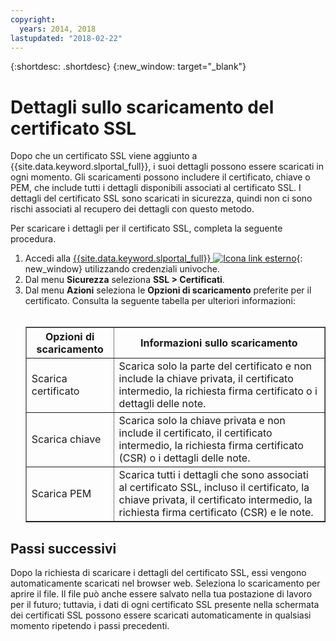 ```yaml
---
copyright:
  years: 2014, 2018
lastupdated: "2018-02-22"
---
```


{:shortdesc: .shortdesc}
{:new_window: target="_blank"}

# Dettagli sullo scaricamento del certificato SSL

Dopo che un certificato SSL viene aggiunto a {{site.data.keyword.slportal_full}}, i suoi dettagli possono essere scaricati in ogni momento. Gli scaricamenti possono includere il certificato, chiave o PEM, che include tutti i dettagli disponibili associati al certificato SSL. I dettagli del certificato SSL sono scaricati in sicurezza, quindi non ci sono rischi associati al recupero dei dettagli con questo metodo.

Per scaricare i dettagli per il certificato SSL, completa la seguente procedura.

1. Accedi alla [{{site.data.keyword.slportal_full}} ![Icona link esterno](../../icons/launch-glyph.svg "Icona link esterno")](https://control.softlayer.com/){: new_window} utilizzando credenziali univoche.
2. Dal menu **Sicurezza** seleziona **SSL > Certificati**.
3. Dal menu **Azioni** seleziona le **Opzioni di scaricamento** preferite per il certificato. Consulta la seguente tabella per ulteriori informazioni:<br /> <br /><table border="1"><tr><th>Opzioni di scaricamento</th><th>Informazioni sullo scaricamento</th></tr><tr><td>Scarica certificato</td><td>Scarica solo la parte del certificato e non include la chiave privata, il certificato intermedio, la richiesta firma certificato o i dettagli delle note.</td></tr><tr><td>Scarica chiave</td><td>Scarica solo la chiave privata e non include il certificato, il certificato intermedio, la richiesta firma certificato (CSR) o i dettagli delle note.</td></tr><tr><td>Scarica PEM</td><td>Scarica tutti i dettagli che sono associati al certificato SSL, incluso il certificato, la chiave privata, il certificato intermedio, la richiesta firma certificato (CSR) e le note.</td></tr></table>

## Passi successivi

Dopo la richiesta di scaricare i dettagli del certificato SSL, essi vengono automaticamente scaricati nel browser web. Seleziona lo scaricamento per aprire il file. Il file può anche essere salvato nella tua postazione di lavoro per il futuro; tuttavia, i dati di ogni certificato SSL presente nella schermata dei certificati SSL possono essere scaricati automaticamente in qualsiasi momento ripetendo i passi precedenti.
